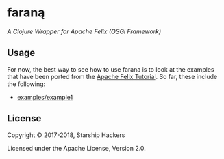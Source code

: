# faraną

*A Clojure Wrapper for Apache Felix (OSGi Framework)*


## Usage

For now, the best way to see how to use farana is to look at the examples that
have been ported from the
[Apache Felix Tutorial](http://felix.apache.org/documentation/tutorials-examples-and-presentations/apache-felix-osgi-tutorial.html).
So far, these include the following:

* [examples/example1](examples/example1)

## License

Copyright © 2017-2018, Starship Hackers

Licensed under the Apache License, Version 2.0.
